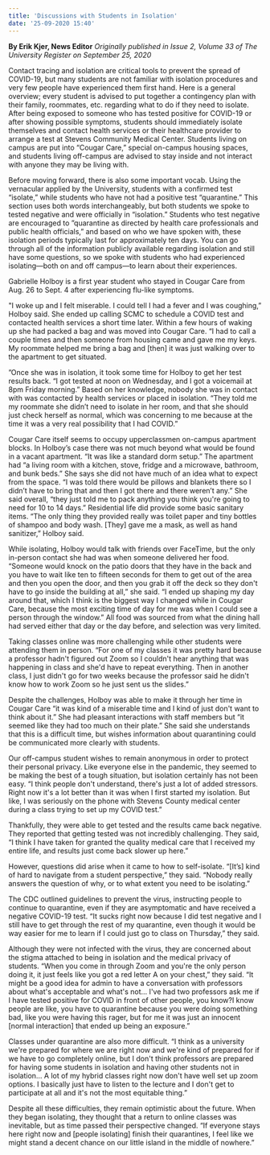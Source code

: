 ```yaml
---
title: 'Discussions with Students in Isolation'
date: '25-09-2020 15:40'
---
```


**By Erik Kjer, News Editor** _Originally published in Issue 2, Volume 33 of The University Register on September 25, 2020_

Contact tracing and isolation are critical tools to prevent the spread of COVID-19, but many students are not familiar with isolation procedures and very few people have experienced them first hand. Here is a general overview; every student is advised to put together a contingency plan with their family, roommates, etc. regarding what to do if they need to isolate. After being exposed to someone who has tested positive for COVID-19 or after showing possible symptoms, students should immediately isolate themselves and contact health services or their healthcare provider to arrange a test at Stevens Community Medical Center. Students living on campus are put into “Cougar Care,” special on-campus housing spaces, and students living off-campus are advised to stay inside and not interact with anyone they may be living with. 

Before moving forward, there is also some important vocab. Using the vernacular applied by the University, students with a confirmed test “isolate,” while students who have not had a positive test “quarantine.” This section uses both words interchangeably, but both students we spoke to tested negative and were officially in “isolation.” Students who test negative are encouraged to ”quarantine as directed by health care professionals and public health officials,” and based on who we have spoken with, these isolation periods typically last for approximately ten days. You can go through all of the information publicly available regarding isolation and still have some questions, so we spoke with students who had experienced isolating—both on and off campus—to learn about their experiences.

Gabrielle Holboy is a first year student who stayed in Cougar Care from Aug. 26 to Sept. 4 after experiencing flu-like symptoms.

"I woke up and I felt miserable. I could tell I had a fever and I was coughing,” Holboy said. She ended up calling SCMC to schedule a COVID test and contacted health services a short time later. Within a few hours of waking up she had packed a bag and was moved into Cougar Care. “I had to call a couple times and then someone from housing came and gave me my keys. My roommate helped me bring a bag and [then] it was just walking over to the apartment to get situated.
    
”Once she was in isolation, it took some time for Holboy to get her test results back. “I got tested at noon on Wednesday, and I got a voicemail at 8pm Friday morning.” Based on her knowledge, nobody she was in contact with was contacted by health services or placed in isolation. “They told me my roommate she didn’t need to isolate in her room, and that she should just check herself as normal, which was concerning to me because at the time it was a very real possibility that I had COVID.”

Cougar Care itself seems to occupy upperclassmen on-campus apartment blocks. In Holboy’s case there was not much beyond what would be found in a vacant apartment. “It was like a standard dorm setup.” The apartment had “a living room with a kitchen, stove, fridge and a microwave, bathroom, and bunk beds.” She says she did not have much of an idea what to expect from the space. “I was told there would be pillows and blankets there so I didn’t have to bring that and then I got there and there weren’t any.” She said overall, “they just told me to pack anything you think you're going to need for 10 to 14 days.” Residential life did provide some basic sanitary items. “The only thing they provided really was toilet paper and tiny bottles of shampoo and body wash. [They] gave me a mask, as well as hand sanitizer,” Holboy said.

While isolating, Holboy would talk with friends over FaceTime, but the only in-person contact she had was when someone delivered her food. “Someone would knock on the patio doors that they have in the back and you have to wait like ten to fifteen seconds for them to get out of the area and then you open the door, and then you grab it off the deck so they don't have to go inside the building at all,” she said. “I ended up shaping my day around that, which I think is the biggest way I changed while in Cougar Care, because the most exciting time of day for me was when I could see a person through the window.” All food was sourced from what the dining hall had served either that day or the day before, and selection was very limited.

Taking classes online was more challenging while other students were attending them in person. “For one of my classes it was pretty hard because a professor hadn't figured out Zoom so I couldn't hear anything that was happening in class and she'd have to repeat everything. Then in another class, I just didn't go for two weeks because the professor said he didn't know how to work Zoom so he just sent us the slides.”

Despite the challenges, Holboy was able to make it through her time in Cougar Care “it was kind of a miserable time and I kind of just don't want to think about it.” She had pleasant interactions with staff members but “it seemed like they had too much on their plate.” She said she understands that this is a difficult time, but wishes information about quarantining could be communicated more clearly with students. 

Our off-campus student wishes to remain anonymous in order to protect their personal privacy. Like everyone else in the pandemic, they seemed to be making the best of a tough situation, but isolation certainly has not been easy. “I think people don't understand, there's just a lot of added stressors. Right now it's a lot better than it was when I first started my isolation. But like, I was seriously on the phone with Stevens County medical center during a class trying to set up my COVID test.” 

Thankfully, they were able to get tested and the results came back negative. They reported that getting tested was not incredibly challenging. They said, “I think I have taken for granted the quality medical care that I received my entire life, and results just come back slower up here.” 

However, questions did arise when it came to how to self-isolate. “[It’s] kind of hard to navigate from a student perspective,” they said. “Nobody really answers the question of why, or to what extent you need to be isolating.” 

The CDC outlined guidelines to prevent the virus, instructing people to continue to quarantine, even if they are asymptomatic and have received a negative COVID-19 test. “It sucks right now because I did test negative and I still have to get through the rest of my quarantine, even though it would be way easier for me to learn if I could just go to class on Thursday,” they said.

Although they were not infected with the virus, they are concerned about the stigma attached to being in isolation and the medical privacy of students. “When you come in through Zoom and you're the only person doing it, it just feels like you got a red letter A on your chest,” they said. “It might be a good idea for admin to have a conversation with professors about what's acceptable and what's not… I've had two professors ask me if I have tested positive for COVID in front of other people, you know?I know people are like, you have to quarantine because you were doing something bad, like you were having this rager, but for me it was just an innocent [normal interaction] that ended up being an exposure.”

Classes under quarantine are also more difficult. “I think as a university we're prepared for where we are right now and we're kind of prepared for if we have to go completely online, but I don't think professors are prepared for having some students in isolation and having other students not in isolation… A lot of my hybrid classes right now don't have well set up zoom options. I basically just have to listen to the lecture and I don't get to participate at all and it's not the most equitable thing.”

Despite all these difficulties, they remain optimistic about the future. When they began isolating, they thought that a return to online classes was inevitable, but as time passed their perspective changed. “If everyone stays here right now and [people isolating] finish their quarantines, I feel like we might stand a decent chance on our little island in the middle of nowhere.”
